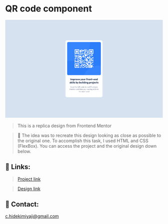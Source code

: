 # QR code component

![preview](./preview/preview.png)

> This is a replica design from Frontend Mentor

> 📄 The idea was to recreate this design looking as close as possible to the original one. To accomplish this task, I used HTML and CSS (FlexBox). You can access the project and the original design down below.

## 🔗 Links:

> [Project link](https://caiomiyaji.github.io/challenge002/)

> [Design link](https://www.frontendmentor.io/challenges/qr-code-component-iux_sIO_H)

## 🤩 Contact:

c.hidekimiyaji@gmail.com
